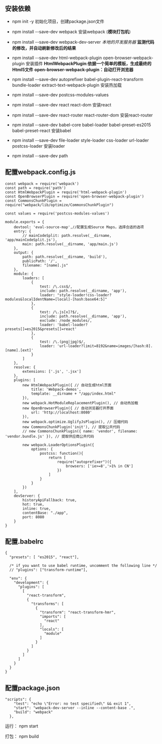 ## 安装依赖

* npm init -y 初始化项目，创建package.json文件
* npm install --save-dev webpack    安装webpack    (**模块打包机**)
* npm install --save-dev webpack-dev-server     _本地的开发服务器_    **监测代码的修改，并自动刷新修改后的结果**
* npm install --save-dev html-webpack-plugin open-browser-webpack-plugin  安装插件  **HtmlWebpackPlugin:依据一个简单的模板，生成最终的Html5文件**   **open-browser-webpack-plugin：自动打开浏览器**
* npm install --save-dev autoprefixer babel-plugin-react-transform bundle-loader extract-text-webpack-plugin  安装热加载
* npm install --save-dev postcss-modules-values
* npm install --save-dev react react-dom 安装react


* npm install --save-dev react-router react-router-dom 安装react-router
* npm install --save-dev babel-core babel-loader babel-preset-es2015 babel-preset-react 安装babel
* npm install --save-dev file-loader style-loader css-loader url-loader postcss-loader  安装loader
* npm install --save-dev path



## 配置webpack.config.js

```
const webpack = require('webpack')
const path = require('path')
const HtmlWebpackPlugin = require('html-webpack-plugin')
const OpenBrowserPlugin = require('open-browser-webpack-plugin')
const CommonsChunkPlugin = require("webpack/lib/optimize/CommonsChunkPlugin")

const values = require('postcss-modules-values')

module.exports = {
    devtool: 'eval-source-map',//配置生成Source Maps，选择合适的选项
    entry: {
        // mainCodeSplit: path.resolve(__dirname, 'app/mainCodeSplit.js'),
        main: path.resolve(__dirname, 'app/main.js')
    },
    output: {
        path: path.resolve(__dirname, 'build'),
        publicPath: '/',
        filename: "[name].js"
    },
    module: {
        loaders: [
            {
                test: /\.css$/,
                include: path.resolve(__dirname, 'app'),
                loader: "style-loader!css-loader?modules&localIdentName=[local]-[hash:base64:5]"
            },
            {
                test: /\.js[x]?$/,
                include: path.resolve(__dirname, 'app'),
                exclude: /node_modules/,
                loader: 'babel-loader?presets[]=es2015&presets[]=react'
            },
            {
                test: /\.(png|jpg)$/,
                loader: 'url-loader?limit=8192&name=images/[hash:8].[name].[ext]'
            }
        ]
    },
    resolve: {
        extensions: ['.js', '.jsx']
    },
    plugins: [
        new HtmlWebpackPlugin({ // 自动生成html页面
            title: 'Webpack-demos',
            template: __dirname + "/app/index.html"
        }),
        new webpack.HotModuleReplacementPlugin(), // 自动热加载
        new OpenBrowserPlugin({ // 自动浏览器打开界面
            url: 'http://localhost:8080'
        }),
        new webpack.optimize.UglifyJsPlugin(), // 压缩代码
        new CommonsChunkPlugin('init'), // 提取公共代码
        // new CommonsChunkPlugin({ name: 'vendor', filename: 'vendor.bundle.js' }), // 提取供应商公共代码

        new webpack.LoaderOptionsPlugin({
            options: {
                postcss: function(){
                    return [
                        require("autoprefixer")({
                            browsers: ['ie>=8','>1% in CN']
                        })
                    ]
                }
            }
        })
    ],
    devServer: {
        historyApiFallback: true,
        hot: true,
        inline: true,
        contentBase: "./app",
        port: 8080
    }
}
```



## 配置.babelrc

```
{
  "presets": [ "es2015", "react"],

  /* if you want to use babel runtime, uncomment the following line */
  // "plugins": ["transform-runtime"],

  "env": {
    "development": {
      "plugins": [
        [
          "react-transform",
          {
            "transforms": [
              {
                "transform": "react-transform-hmr",
                "imports": [
                  "react"
                ],
                "locals": [
                  "module"
                ]
              }
            ]
          }
        ]
      ]
    }
  }
}

```



## 配置package.json

```
"scripts": {
    "test": "echo \"Error: no test specified\" && exit 1",
    "start": "webpack-dev-server --inline --content-base .",
    "build": "webpack"
  },
```



运行： npm start

打包： npm build